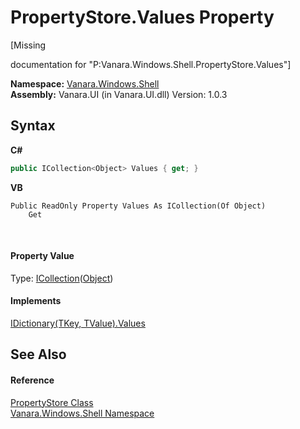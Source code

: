 # PropertyStore.Values Property 
 

\[Missing <summary> documentation for "P:Vanara.Windows.Shell.PropertyStore.Values"\]

**Namespace:**&nbsp;<a href="be182789-447d-1423-b31f-7fd1f1f04ab2">Vanara.Windows.Shell</a><br />**Assembly:**&nbsp;Vanara.UI (in Vanara.UI.dll) Version: 1.0.3

## Syntax

**C#**<br />
``` C#
public ICollection<Object> Values { get; }
```

**VB**<br />
``` VB
Public ReadOnly Property Values As ICollection(Of Object)
	Get
```

<br />

#### Property Value
Type: <a href="http://msdn2.microsoft.com/en-us/library/92t2ye13" target="_blank">ICollection</a>(<a href="http://msdn2.microsoft.com/en-us/library/e5kfa45b" target="_blank">Object</a>)

#### Implements
<a href="http://msdn2.microsoft.com/en-us/library/0yxt5h4s" target="_blank">IDictionary(TKey, TValue).Values</a><br />

## See Also


#### Reference
<a href="645b387b-035a-14f3-444b-f9d2bed24e20">PropertyStore Class</a><br /><a href="be182789-447d-1423-b31f-7fd1f1f04ab2">Vanara.Windows.Shell Namespace</a><br />